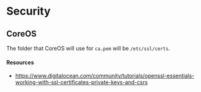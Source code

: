 # Security

## CoreOS

The folder that CoreOS will use for `ca.pem` will be `/etc/ssl/certs`.

#### Resources
- <a>https://www.digitalocean.com/community/tutorials/openssl-essentials-working-with-ssl-certificates-private-keys-and-csrs</a>